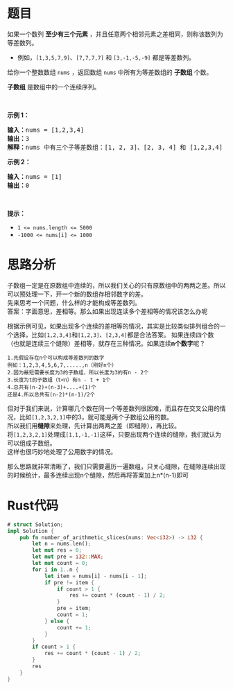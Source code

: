 # 题目
<p>如果一个数列 <strong>至少有三个元素</strong> ，并且任意两个相邻元素之差相同，则称该数列为等差数列。</p>

<ul>
	<li>例如，<code>[1,3,5,7,9]</code>、<code>[7,7,7,7]</code> 和 <code>[3,-1,-5,-9]</code> 都是等差数列。</li>
</ul>

<div class="original__bRMd">
<div>
<p>给你一个整数数组 <code>nums</code> ，返回数组 <code>nums</code> 中所有为等差数组的 <strong>子数组</strong> 个数。</p>

<p><strong>子数组</strong> 是数组中的一个连续序列。</p>

<p>&nbsp;</p>

<p><strong>示例 1：</strong></p>

<pre><strong>输入：</strong>nums = [1,2,3,4]
<strong>输出：</strong>3
<strong>解释：</strong>nums 中有三个子等差数组：[1, 2, 3]、[2, 3, 4] 和 [1,2,3,4] 自身。
</pre>

<p><strong>示例 2：</strong></p>

<pre><strong>输入：</strong>nums = [1]
<strong>输出：</strong>0
</pre>

<p>&nbsp;</p>

<p><strong>提示：</strong></p>

<ul>
	<li><code>1 &lt;= nums.length &lt;= 5000</code></li>
	<li><code>-1000 &lt;= nums[i] &lt;= 1000</code></li>
</ul>
</div>
</div>

# 思路分析
子数组一定是在原数组中连续的，所以我们关心的只有原数组中的两两之差。所以可以预处理一下，开一个新的数组存相邻数字的差。  
先来思考一个问题，什么样的才能构成等差数列。  
答案：字面意思，差相等。那么如果出现连读多个差相等的情况该怎么办呢  

根据示例可见，如果出现多个连续的差相等的情况，其实是比较类似排列组合的一个选择，比如`[1,2,3,4]`和`[1,2,3]`、`[2,3,4]`都是合法答案。
如果连续四个数（也就是连续三个缝隙）差相等，就存在三种情况。如果连续**n个数字**呢？
```text
1.先假设存在n个可以构成等差数列的数字
例如：1,2,3,4,5,6,7,.....,n（刚好n个）
2.因为最短需要长度为3的子数组，所以长度为3的有n - 2个
3.长度为t的子数组（t<n）有n - t + 1个
4.总共有(n-2)+(n-3)+....+(1)个
还是4.所以总共有(n-2)*(n-1)/2个
```
但对于我们来说，计算哪几个数在同一个等差数列很困难，而且存在交叉公用的情况，比如`[1,2,3,2,1]`中的3，就可能是两个子数组公用的数。  
所以我们用**缝隙**来处理，先计算出两两之差（即缝隙），再比较。  
将`[1,2,3,2,1]`处理成`[1,1,-1,-1]`这样，只要出现两个连续的缝隙，我们就认为可以组成子数组。  
这样也很巧妙地处理了公用数字的情况。  

那么思路就非常清晰了，我们只需要遍历一遍数组，只关心缝隙，在缝隙连续出现的时候统计，最多连续出现n个缝隙，然后再将答案加上n*(n-1)即可
# Rust代码
```rust
# struct Solution;
impl Solution {
    pub fn number_of_arithmetic_slices(nums: Vec<i32>) -> i32 {
        let n = nums.len();
        let mut res = 0;
        let mut pre = i32::MAX;
        let mut count = 0;
        for i in 1..n {
            let item = nums[i] - nums[i - 1];
            if pre != item {
                if count > 1 {
                    res += count * (count - 1) / 2;
                }
                pre = item;
                count = 1;
            } else {
                count += 1;
            }
        }
        if count > 1 {
            res += count * (count - 1) / 2;
        }
        res
    }
}
```
